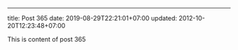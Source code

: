 ---
title: Post 365
date: 2019-08-29T22:21:01+07:00
updated: 2012-10-20T12:23:48+07:00

This is content of post 365